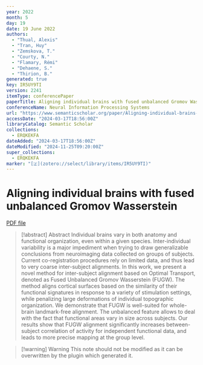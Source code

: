 ```yaml
---
year: 2022
month: 5
day: 19
date: 19 June 2022
authors:
  - "Thual, Alexis"
  - "Tran, Huy"
  - "Zemskova, T."
  - "Courty, N."
  - "Flamary, Rémi"
  - "Dehaene, S."
  - "Thirion, B."
generated: true
key: IR5UY9TI
version: 2241
itemType: conferencePaper
paperTitle: Aligning individual brains with fused unbalanced Gromov Wasserstein
conferenceName: Neural Information Processing Systems
url: "https://www.semanticscholar.org/paper/Aligning-individual-brains-with-fused-unbalanced-Thual-Tran/d67dcbf457ce55336f5c6c5c4c996ca3fda0d477"
accessDate: "2024-03-17T18:56:00Z"
libraryCatalog: Semantic Scholar
collections:
  - ERQKEKFA
dateAdded: "2024-03-17T18:56:00Z"
dateModified: "2024-11-25T09:20:00Z"
super_collections:
  - ERQKEKFA
marker: "[🇿](zotero://select/library/items/IR5UY9TI)"
---
```


# Aligning individual brains with fused unbalanced Gromov Wasserstein

[PDF file](/Papers/PDFs/Thual%20et%20al.%202022undefined%20-%20Aligning%20individual%20brains%20with%20fused%20unbalanced%20Gromov%20Wasserstein.pdf)

> [!abstract] Abstract
> Individual brains vary in both anatomy and functional organization, even within a given species. Inter-individual variability is a major impediment when trying to draw generalizable conclusions from neuroimaging data collected on groups of subjects. Current co-registration procedures rely on limited data, and thus lead to very coarse inter-subject alignments. In this work, we present a novel method for inter-subject alignment based on Optimal Transport, denoted as Fused Unbalanced Gromov Wasserstein (FUGW). The method aligns cortical surfaces based on the similarity of their functional signatures in response to a variety of stimulation settings, while penalizing large deformations of individual topographic organization. We demonstrate that FUGW is well-suited for whole-brain landmark-free alignment. The unbalanced feature allows to deal with the fact that functional areas vary in size across subjects. Our results show that FUGW alignment significantly increases between-subject correlation of activity for independent functional data, and leads to more precise mapping at the group level.

>[!warning] Warning
> This note should not be modified as it can be overwritten by the plugin which generated it.

